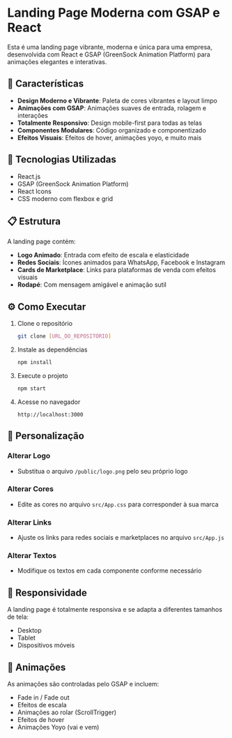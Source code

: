 # Landing Page Moderna com GSAP e React

Esta é uma landing page vibrante, moderna e única para uma empresa, desenvolvida com React e GSAP (GreenSock Animation Platform) para animações elegantes e interativas.

## 🌟 Características

- **Design Moderno e Vibrante**: Paleta de cores vibrantes e layout limpo
- **Animações com GSAP**: Animações suaves de entrada, rolagem e interações
- **Totalmente Responsivo**: Design mobile-first para todas as telas
- **Componentes Modulares**: Código organizado e componentizado
- **Efeitos Visuais**: Efeitos de hover, animações yoyo, e muito mais

## 🚀 Tecnologias Utilizadas

- React.js
- GSAP (GreenSock Animation Platform)
- React Icons
- CSS moderno com flexbox e grid

## 📋 Estrutura

A landing page contém:

- **Logo Animado**: Entrada com efeito de escala e elasticidade
- **Redes Sociais**: Ícones animados para WhatsApp, Facebook e Instagram
- **Cards de Marketplace**: Links para plataformas de venda com efeitos visuais
- **Rodapé**: Com mensagem amigável e animação sutil

## ⚙️ Como Executar

1. Clone o repositório

   ```bash
   git clone [URL_DO_REPOSITÓRIO]
   ```

2. Instale as dependências

   ```bash
   npm install
   ```

3. Execute o projeto

   ```bash
   npm start
   ```

4. Acesse no navegador
   ```
   http://localhost:3000
   ```

## 🔧 Personalização

### Alterar Logo

- Substitua o arquivo `/public/logo.png` pelo seu próprio logo

### Alterar Cores

- Edite as cores no arquivo `src/App.css` para corresponder à sua marca

### Alterar Links

- Ajuste os links para redes sociais e marketplaces no arquivo `src/App.js`

### Alterar Textos

- Modifique os textos em cada componente conforme necessário

## 📱 Responsividade

A landing page é totalmente responsiva e se adapta a diferentes tamanhos de tela:

- Desktop
- Tablet
- Dispositivos móveis

## 🔮 Animações

As animações são controladas pelo GSAP e incluem:

- Fade in / Fade out
- Efeitos de escala
- Animações ao rolar (ScrollTrigger)
- Efeitos de hover
- Animações Yoyo (vai e vem)
